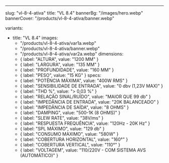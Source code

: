 ---
slug: "vl-8-4-ativa"
title: "VL 8.4"
bannerBg: "/images/hero.webp"
bannerCover: "/products/vl-8-4-ativa/banner.webp"

variants:
  - title: "VL 8.4"
    images:
      - "/products/vl-8-4-ativa/var1a.webp"
      - "/products/vl-8-4-ativa/banner.webp"
      - "/products/vl-8-4-ativa/var2a.webp"
    dimensions:
      - { label: "ALTURA", value: "1200 MM" }
      - { label: "LARGURA", value: "135 MM" }
      - { label: "PROFUNDIDADE", value: "160 MM" }
      - { label: "PESO", value: "15 KG" }
    specs:
      - { label: "POTÊNCIA MÁXIMA", value: "400W RMS" }
      - { label: "SENSIBILIDADE DE ENTRADA", value: "0 dbv (1,23V MAX)" }
      - { label: "THD %", value: "> 0,03 %" }
      - { label: "RELAÇÃO SINAL/RUÍDO", value: "MAIOR QUE 99 db" }
      - { label: "IMPEDÂNCIA DE ENTRADA", value: "20K BALANCEADO" }
      - { label: "IMPEDÂNCIA DE SAÍDA", value: "8 OHMS" }
      - { label: "DAMPING", value: "500-1K (8 OHMS)" }
      - { label: "SLEW RATE", value: "38V/ms" }
      - { label: "RESPUESTA FREQUÊNCIA", value: "120Hz - 20K Hz" }
      - { label: "SPL MÁXIMO", value: "129 db" }
      - { label: "CONSUMO MAXIMO", value: "580W" }
      - { label: "COBERTURA HORIZONTAL", value: "160°" }
      - { label: "COBERTURA VERTICAL", value: "110°" }
      - { label: "VOLTAGEM", value: "110/220V - COM SISTEMA AVS (AUTOMÁTICO)" } 